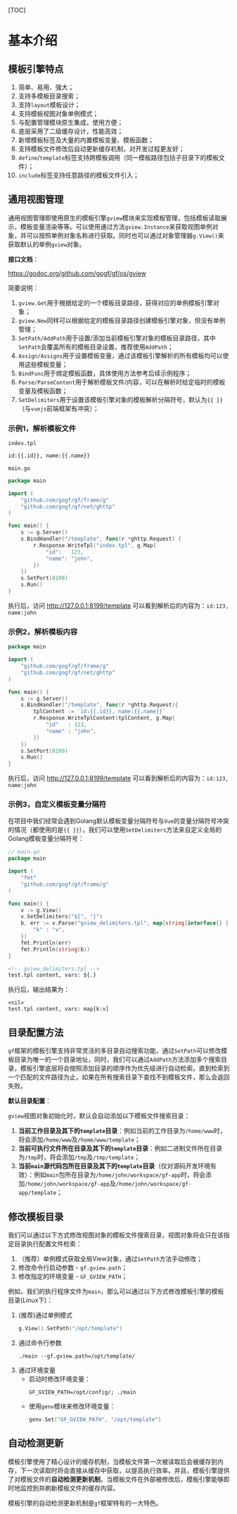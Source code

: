 
[TOC]

# 基本介绍


## 模板引擎特点

1. 简单、易用、强大；
1. 支持多模板目录搜索；
1. 支持`layout`模板设计；
1. 支持模板视图对象单例模式；
1. 与配置管理模块原生集成，使用方便；
1. 底层采用了二级缓存设计，性能高效；
1. 新增模板标签及大量的内置模板变量、模板函数；
1. 支持模板文件修改后自动更新缓存机制，对开发过程更友好；
1. `define`/`template`标签支持跨模板调用（同一模板路径包括子目录下的模板文件）；
1. `include`标签支持任意路径的模板文件引入；

## 通用视图管理

通用视图管理即使用原生的模板引擎`gview`模块来实现模板管理，包括模板读取展示，模板变量渲染等等。可以使用通过方法`gview.Instance`来获取视图单例对象，并可以按照单例对象名称进行获取。同时也可以通过对象管理器`g.View()`来获取默认的单例`gview`对象。

**接口文档**：

https://godoc.org/github.com/gogf/gf/os/gview


简要说明：
1. `gview.Get`用于根据给定的一个模板目录路径，获得对应的单例模板引擎对象；
1. `gview.New`同样可以根据给定的模板目录路径创建模板引擎对象，但没有单例管理；
1. `SetPath/AddPath`用于设置/添加当前模板引擎对象的模板目录路径，其中`SetPath`会覆盖所有的模板目录设置，推荐使用`AddPath`；
1. `Assign/Assigns`用于设置模板变量，通过该模板引擎解析的所有模板均可以使用这些模板变量；
1. `BindFunc`用于绑定模板函数，具体使用方法参考后续示例程序；
1. `Parse/ParseContent`用于解析模板文件/内容，可以在解析时给定临时的模板变量及模板函数；
1. `SetDelimiters`用于设置该模板引擎对象的模板解析分隔符号，默认为`{{ }}`（与`vuejs`前端框架有冲突）；



### 示例1，解析模板文件
`index.tpl`
```html
id:{{.id}}, name:{{.name}}
```
`main.go`
```go
package main

import (
	"github.com/gogf/gf/frame/g"
	"github.com/gogf/gf/net/ghttp"
)

func main() {
	s := g.Server()
	s.BindHandler("/template", func(r *ghttp.Request) {
		r.Response.WriteTpl("index.tpl", g.Map{
			"id":   123,
			"name": "john",
		})
	})
	s.SetPort(8199)
	s.Run()
}
```
执行后，访问 http://127.0.0.1:8199/template 可以看到解析后的内容为：`id:123, name:john`

### 示例2，解析模板内容
```go
package main

import (
	"github.com/gogf/gf/frame/g"
	"github.com/gogf/gf/net/ghttp"
)

func main() {
	s := g.Server()
	s.BindHandler("/template", func(r *ghttp.Request){
		tplContent := `id:{{.id}}, name:{{.name}}`
		r.Response.WriteTplContent(tplContent, g.Map{
			"id"   : 123,
			"name" : "john",
		})
	})
	s.SetPort(8199)
	s.Run()
}
```
执行后，访问 http://127.0.0.1:8199/template 可以看到解析后的内容为：`id:123, name:john`

### 示例3，自定义模板变量分隔符

在项目中我们经常会遇到Golang默认模板变量分隔符号与```Vue```的变量分隔符号冲突的情况（都使用的是```{{ }}```），我们可以使用```SetDelimiters```方法来自定义全局的Golang模板变量分隔符号：
```go
// main.go
package main

import (
    "fmt"
    "github.com/gogf/gf/frame/g"
)

func main() {
    v := g.View()
    v.SetDelimiters("${", "}")
    b, err := v.Parse("gview_delimiters.tpl", map[string]interface{} {
        "k" : "v",
    })
    fmt.Println(err)
    fmt.Println(string(b))
}
```
```html
<!-- gview_delimiters.tpl -->
test.tpl content, vars: ${.}
```
执行后，输出结果为：
```shell
<nil>
test.tpl content, vars: map[k:v]
```


## 目录配置方法

`gf`框架的模板引擎支持非常灵活的多目录自动搜索功能，通过`SetPath`可以修改模板目录为唯一的一个目录地址，同时，我们可以通过`AddPath`方法添加多个搜索目录，模板引擎底层将会按照添加目录的顺序作为优先级进行自动检索。直到检索到一个匹配的文件路径为止，如果在所有搜索目录下查找不到模板文件，那么会返回失败。

**默认目录配置**：

`gview`视图对象初始化时，默认会自动添加以下模板文件搜索目录：
1. **当前工作目录及其下的`template`目录**：例如当前的工作目录为`/home/www`时，将会添加`/home/www`及`/home/www/template`；
1. **当前可执行文件所在目录及其下的`template`目录**：例如二进制文件所在目录为`/tmp`时，将会添加`/tmp`及`/tmp/template`；
1. **当前`main`源代码包所在目录及其下的`template`目录**（仅对源码开发环境有效）：例如`main`包所在目录为`/home/john/workspace/gf-app`时，将会添加`/home/john/workspace/gf-app`及`/home/john/workspace/gf-app/template`；

## 修改模板目录
我们可以通过以下方式修改视图对象的模板文件搜索目录，视图对象将会只在该指定目录执行配置文件检索：
1. （推荐）单例模式获取全局View对象，通过`SetPath`方法手动修改；
2. 修改命令行启动参数 - `gf.gview.path`；
3. 修改指定的环境变量 - `GF_GVIEW_PATH`；

例如，我们的执行程序文件为`main`，那么可以通过以下方式修改模板引擎的模板目录(Linux下)：

1. (推荐)通过单例模式
	```go
    g.View().SetPath("/opt/template")
    ```
3. 通过命令行参数
    ```shell
    ./main --gf.gview.path=/opt/template/
    ```
1. 通过环境变量
    * 启动时修改环境变量：
        ```shell
        GF_GVIEW_PATH=/opt/config/; ./main
        ```
    * 使用`genv`模块来修改环境变量：
        ```go
        genv.Set("GF_GVIEW_PATH", "/opt/template")
        ```

## 自动检测更新

模板引擎使用了精心设计的缓存机制，当模板文件第一次被读取后会被缓存到内存，下一次读取时将会直接从缓存中获取，以提高执行效率。并且，模板引擎提供了对模板文件的**自动检测更新机制**，当模板文件在外部被修改后，模板引擎能够即时地监控到并刷新模板文件的缓存内容。

模板引擎的自动检测更新机制是`gf`框架特有的一大特色。

